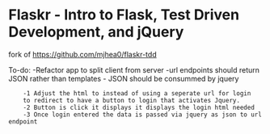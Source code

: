 # Flaskr - Intro to Flask, Test Driven Development, and jQuery

fork of https://github.com/mjhea0/flaskr-tdd

To-do:
    -Refactor app to split client from server
        -url endpoints should return JSON rather than templates
        - JSON should be consummed by jquery

        -1 Adjust the html to instead of using a seperate url for login
        to redirect to have a button to login that activates Jquery.
        -2 Button is click it displays it displays the login html needed
        -3 Once login entered the data is passed via jquery as json to url endpoint
        

